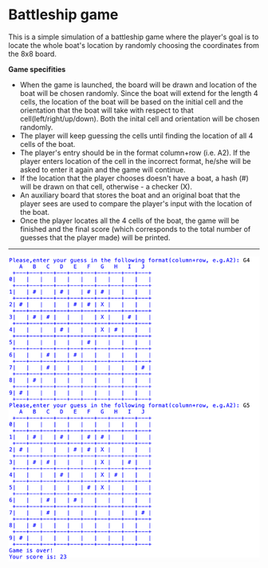 # Battleship game

This is a simple simulation of a battleship game where the player's goal is to locate the whole boat's location by randomly choosing the coordinates from the 8x8 board.

**Game specifities**

- When the game is launched, the board will be drawn and location of the boat will be chosen randomly. Since the boat will extend for the length 4 cells, the location of the boat will be based on the initial cell and the orientation that the boat will take with respect to that cell(left/right/up/down). 
Both the inital cell and orientation will be chosen randomly.
- The player will keep guessing the cells until finding the location of all 4 cells of the boat.
- The player's entry should be in the format column+row (i.e. A2). If the player enters location of the cell in the incorrect format, he/she will be asked to enter it again and the game will continue.
- If the location that the player chooses doesn't have a boat, a hash (#) will be drawn on that cell, otherwise - a checker (X).
- An auxiliary board that stores the boat and an original boat that the player sees are used to compare the player's input with the location of the boat.
- Once the player locates all the 4 cells of the boat, the game will be finished and the final score (which corresponds to the total number of guesses that the player made) will be printed.

***
![](bin/2.png)
